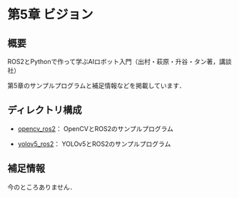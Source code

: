 # 第5章 ビジョン

## 概要

ROS2とPythonで作って学ぶAIロボット入門（出村・萩原・升谷・タン著，講談社）

第5章のサンプルプログラムと補足情報などを掲載しています．

## ディレクトリ構成

- [opencv_ros2](opencv_ros2)： OpenCVとROS2のサンプルプログラム

- [yolov5_ros2](yolov5_ros2)： YOLOv5とROS2のサンプルプログラム

## 補足情報

今のところありません．
